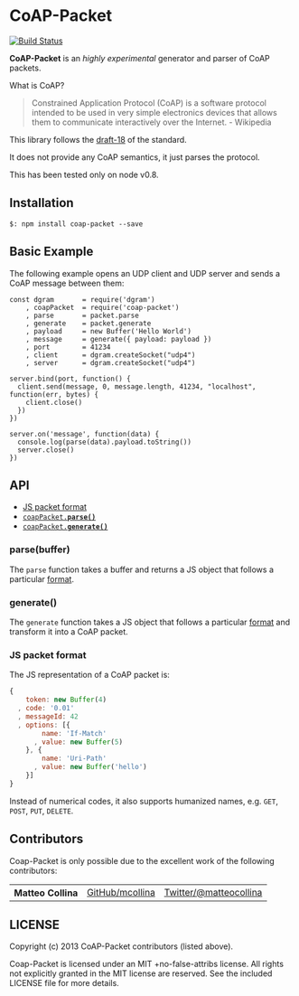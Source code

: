CoAP-Packet
=====

[![Build
Status](https://travis-ci.org/mcollina/coap-packet.png)](https://travis-ci.org/mcollina/coap-packet)

__CoAP-Packet__ is an _highly experimental_ generator and parser of CoAP
packets.

What is CoAP?
> Constrained Application Protocol (CoAP) is a software protocol
intended to be used in very simple electronics devices that allows them
to communicate interactively over the Internet. -  Wikipedia

This library follows the
[draft-18](http://tools.ietf.org/html/draft-ietf-core-coap-18) of the standard.

It does not provide any CoAP semantics, it just parses the protocol.

This has been tested only on node v0.8.

## Installation

```
$: npm install coap-packet --save
```

## Basic Example

The following example opens an UDP client and UDP server and sends a
CoAP message between them:

```
const dgram       = require('dgram')
    , coapPacket  = require('coap-packet')
    , parse       = packet.parse
    , generate    = packet.generate
    , payload     = new Buffer('Hello World')
    , message     = generate({ payload: payload })
    , port        = 41234
    , client      = dgram.createSocket("udp4")
    , server      = dgram.createSocket("udp4")

server.bind(port, function() {
  client.send(message, 0, message.length, 41234, "localhost", function(err, bytes) {
    client.close()
  })
})

server.on('message', function(data) {
  console.log(parse(data).payload.toString())
  server.close()
})
```

## API

  * <a href="#format">JS packet format</a>
  * <a href="#parse"><code>coapPacket.<b>parse()</b></code></a>
  * <a href="#generate"><code>coapPacket.<b>generate()</b></code></a>

### parse(buffer)

The `parse` function takes a buffer and returns a JS object that
follows a particular <a href="#format">format</a>.

### generate()

The `generate` function takes a JS object that
follows a particular <a href="#format">format</a> and transform it into
a CoAP packet.

### JS packet format

The JS representation of a CoAP packet is:
```js
{
    token: new Buffer(4)
  , code: '0.01'
  , messageId: 42
  , options: [{
        name: 'If-Match'
      , value: new Buffer(5)
    }, {
        name: 'Uri-Path' 
      , value: new Buffer('hello')
    }]
}
```

Instead of numerical codes, it also supports humanized names, e.g.
`GET`, `POST`, `PUT`, `DELETE`.

## Contributors

Coap-Packet is only possible due to the excellent work of the following contributors:

<table><tbody>
<tr><th align="left">Matteo Collina</th><td><a href="https://github.com/mcollina">GitHub/mcollina</a></td><td><a href="https://twitter.com/matteocollina">Twitter/@matteocollina</a></td></tr>
</tbody></table>

## LICENSE
Copyright (c) 2013 CoAP-Packet contributors (listed above).

Coap-Packet is licensed under an MIT +no-false-attribs license.
All rights not explicitly granted in the MIT license are reserved.
See the included LICENSE file for more details.
